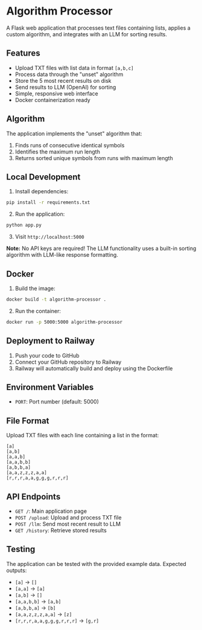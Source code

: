 # Algorithm Processor

A Flask web application that processes text files containing lists, applies a custom algorithm, and integrates with an LLM for sorting results.

## Features

- Upload TXT files with list data in format `[a,b,c]`
- Process data through the "unset" algorithm
- Store the 5 most recent results on disk
- Send results to LLM (OpenAI) for sorting
- Simple, responsive web interface
- Docker containerization ready

## Algorithm

The application implements the "unset" algorithm that:
1. Finds runs of consecutive identical symbols
2. Identifies the maximum run length
3. Returns sorted unique symbols from runs with maximum length

## Local Development

1. Install dependencies:
```bash
pip install -r requirements.txt
```

2. Run the application:
```bash
python app.py
```

3. Visit `http://localhost:5000`

**Note:** No API keys are required! The LLM functionality uses a built-in sorting algorithm with LLM-like response formatting.

## Docker

1. Build the image:
```bash
docker build -t algorithm-processor .
```

2. Run the container:
```bash
docker run -p 5000:5000 algorithm-processor
```

## Deployment to Railway

1. Push your code to GitHub
2. Connect your GitHub repository to Railway
3. Railway will automatically build and deploy using the Dockerfile

## Environment Variables

- `PORT`: Port number (default: 5000)

## File Format

Upload TXT files with each line containing a list in the format:
```
[a]
[a,b]
[a,a,b]
[a,a,b,b]
[a,b,b,a]
[a,a,z,z,z,a,a]
[r,r,r,a,a,g,g,g,r,r,r]
```

## API Endpoints

- `GET /`: Main application page
- `POST /upload`: Upload and process TXT file
- `POST /llm`: Send most recent result to LLM
- `GET /history`: Retrieve stored results

## Testing

The application can be tested with the provided example data. Expected outputs:
- `[a]` → `[]`
- `[a,a]` → `[a]`
- `[a,b]` → `[]`
- `[a,a,b,b]` → `[a,b]`
- `[a,b,b,a]` → `[b]`
- `[a,a,z,z,z,a,a]` → `[z]`
- `[r,r,r,a,a,g,g,g,r,r,r]` → `[g,r]`
